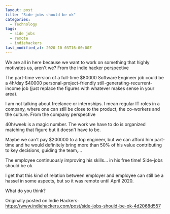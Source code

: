 ```yaml
---
layout: post
title: "Side-jobs should be ok"
categories:
  - Technology
tags:
  - side jobs
  - remote
  - indiehackers
last_modified_at: 2020-10-03T16:00:00Z
---
```


We are all in here because we want to work on something that highly motivates us, aren't we?
From the indie hacker perspective

The part-time version of a full-time $80000 Software Engineer job could be a 4h/day $40000 personal-project-friendly still-generating-recurrent-income job (just replace the figures with whatever makes sense in your area).

I am not talking about freelance or internships. I mean regular IT roles in a company, where one can still be close to the product, the co-workers and the culture.
From the company perspective

40h/week is a magic number. The work we have to do is organized matching that figure but it doesn't have to be.

Maybe we can't pay $200000 to a top engineer, but we can afford him part-time and he would definitely bring more than 50% of his value contributing to key decisions, guiding the team,...

The employee continuously improving his skills... in his free time!
Side-jobs should be ok

I get that this kind of relation between employer and employee can still be a hassel in some aspects, but so it was remote until April 2020.

What do you think?

Originally posted on Indie Hackers: https://www.indiehackers.com/post/side-jobs-should-be-ok-4d2068d557
